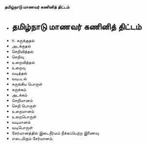 **தமிழ்நாடு மாணவர் கணினித் திட்டம்**
- # தமிழ்நாடு மாணவர் கணினித் திட்டம்
- n. சுருக்குதல்
- அடக்குதல்
- செறிவித்தல்
- செறிவு
- உறைவித்தல்
- உறைவு
- வடித்தல்
- வடிபடல்
- சுருங்கிய பொருள்
- சுருக்கம்
- அடக்கம்
- செறிமானம்
- செறி பொருள்
- உறைமானம்
- உறைபொருள்
- வடிமானம்
- வடிபொருள்
- சேர்மானத்தில் இடைநீர்மம் நீக்கப்பெற்ற இணைவு
- எடைமிகும் சேர்மானம்.

